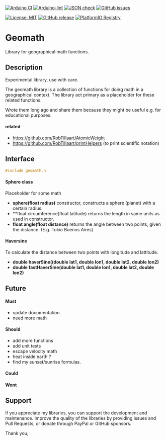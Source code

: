 
[![Arduino CI](https://github.com/RobTillaart/geomath/workflows/Arduino%20CI/badge.svg)](https://github.com/marketplace/actions/arduino_ci)
[![Arduino-lint](https://github.com/RobTillaart/geomath/actions/workflows/arduino-lint.yml/badge.svg)](https://github.com/RobTillaart/geomath/actions/workflows/arduino-lint.yml)
[![JSON check](https://github.com/RobTillaart/geomath/actions/workflows/jsoncheck.yml/badge.svg)](https://github.com/RobTillaart/geomath/actions/workflows/jsoncheck.yml)
[![GitHub issues](https://img.shields.io/github/issues/RobTillaart/geomath.svg)](https://github.com/RobTillaart/geomath/issues)

[![License: MIT](https://img.shields.io/badge/license-MIT-green.svg)](https://github.com/RobTillaart/geomath/blob/master/LICENSE)
[![GitHub release](https://img.shields.io/github/release/RobTillaart/geomath.svg?maxAge=3600)](https://github.com/RobTillaart/geomath/releases)
[![PlatformIO Registry](https://badges.registry.platformio.org/packages/robtillaart/library/geomath.svg)](https://registry.platformio.org/libraries/robtillaart/geomath)


# Geomath

Library for geographical math functions.


## Description

Experimental library, use with care.

The geomath library is a collection of functions for doing math in a geographical context.
The library act primary as a placeholder for these related functions.

Wrote them long ago and share them because they might be useful e.g.
for educational purposes.


#### related

- https://github.com/RobTillaart/AtomicWeight
- https://github.com/RobTillaart/printHelpers (to print scientific notation)


## Interface

```cpp
#include geomath.h
```

#### Sphere class

Placeholder for some math

- **sphere(float radius)** constructor,
constructs a sphere (planet) with a certain radius.
- **float circumference(float latitude) returns the length in same units as used in constructor.
- **float angle(float distance)** returns the angle between two points,
given the distance. (E.g. Tokio Buenos Aires)


#### Haversine 

To calculate the distance between two points with longitude and lattitude.

- **double haverSine((double lat1, double lon1, double lat2, double lon2)**
- **double fastHaverSine(double lat1, double lon1, double lat2, double lon2)**


## Future

#### Must

- update documentation
- need more math


#### Should

- add more functions
- add unit tests
- escape velocity math
- heat inside earth ?
- find my sunset/sunrise formulas.


#### Could


#### Wont


## Support

If you appreciate my libraries, you can support the development and maintenance.
Improve the quality of the libraries by providing issues and Pull Requests, or
donate through PayPal or GitHub sponsors.

Thank you,

